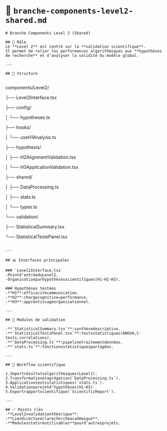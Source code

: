 # 📄 `branche-components-level2-shared.md`

<pre class="overflow-visible!" data-start="3798" data-end="4078"><div class="contain-inline-size rounded-2xl relative bg-token-sidebar-surface-primary"><div class="sticky top-9"><div class="absolute end-0 bottom-0 flex h-9 items-center pe-2"><div class="bg-token-bg-elevated-secondary text-token-text-secondary flex items-center gap-4 rounded-sm px-2 font-sans text-xs"></div></div></div><div class="overflow-y-auto p-4" dir="ltr"><code class="whitespace-pre! language-markdown"><span><span># Branche Components Level 2 (Shared)</span><span>

</span><span>## 🎯 Rôle</span><span>
Le </span><span>**Level 2**</span><span> est centré sur la </span><span>**validation scientifique**</span><span>.  
Il permet de relier les performances algorithmiques aux </span><span>**hypothèses de recherche**</span><span> et d’analyser la validité du modèle global.

---

</span><span>## 📂 Structure</span><span>

</span></span></code></div></div></pre>

components/Level2/

├── Level2Interface.tsx

├── config/

│   └── hypotheses.ts

├── hooks/

│   └── useH1Analysis.ts

├── hypothesis/

│   ├── H2AlignmentValidation.tsx

│   └── H3ApplicationValidation.tsx

├── shared/

│   ├── DataProcessing.ts

│   ├── stats.ts

│   └── types.ts

└── validation/

├── StatisticalSummary.tsx

└── StatisticalTestsPanel.tsx

<pre class="overflow-visible!" data-start="4431" data-end="5500"><div class="contain-inline-size rounded-2xl relative bg-token-sidebar-surface-primary"><div class="sticky top-9"><div class="absolute end-0 bottom-0 flex h-9 items-center pe-2"><div class="bg-token-bg-elevated-secondary text-token-text-secondary flex items-center gap-4 rounded-sm px-2 font-sans text-xs"></div></div></div><div class="overflow-y-auto p-4" dir="ltr"><code class="whitespace-pre!"><span><span>
---

</span><span>## 📊 Interfaces principales</span><span>

</span><span>### `Level2Interface.tsx`</span><span>
</span><span>-</span><span></span><span>Point</span><span></span><span>d’entrée</span><span></span><span>du</span><span></span><span>Level</span><span></span><span>2</span><span>.</span><span>  
</span><span>-</span><span></span><span>Organisation</span><span></span><span>par</span><span></span><span>hypothèses</span><span></span><span>scientifiques</span><span></span><span>(H1-H2-H3).</span><span>  

</span><span>### Hypothèses testées</span><span>
</span><span>-</span><span></span><span>**H1**</span><span></span><span>:</span><span></span><span>efficacité</span><span></span><span>communication.</span><span>  
</span><span>-</span><span></span><span>**H2**</span><span></span><span>:</span><span></span><span>charge</span><span></span><span>cognitive</span><span></span><span>↔</span><span></span><span>performance.</span><span>  
</span><span>-</span><span></span><span>**H3**</span><span></span><span>:</span><span></span><span>apprentissage</span><span></span><span>organisationnel.</span><span>  

---

</span><span>## 🧩 Modules de validation</span><span>

</span><span>-</span><span></span><span>**`StatisticalSummary.tsx`**</span><span></span><span>:</span><span></span><span>synthèse</span><span></span><span>descriptive.</span><span>  
</span><span>-</span><span></span><span>**`StatisticalTestsPanel.tsx`**</span><span></span><span>:</span><span></span><span>tests</span><span></span><span>statistiques</span><span></span><span>(ANOVA,</span><span></span><span>t-tests,</span><span></span><span>corrélations).</span><span>  
</span><span>-</span><span></span><span>**`DataProcessing.ts`**</span><span></span><span>:</span><span></span><span>pipeline</span><span></span><span>traitement</span><span></span><span>données.</span><span>  
</span><span>-</span><span></span><span>**`stats.ts`**</span><span></span><span>:</span><span></span><span>fonctions</span><span></span><span>statistiques</span><span></span><span>partagées.</span><span>  

---

</span><span>## 🔄 Workflow scientifique</span><span>

</span><span>1</span><span>.</span><span></span><span>Import</span><span></span><span>résultats</span><span></span><span>algorithmiques</span><span></span><span>(Level</span><span></span><span>1</span><span>).</span><span>  
</span><span>2</span><span>.</span><span></span><span>Transformation</span><span></span><span>et</span><span></span><span>agrégation</span><span></span><span>(`DataProcessing.ts`).</span><span>  
</span><span>3</span><span>.</span><span></span><span>Application</span><span></span><span>tests</span><span></span><span>statistiques</span><span></span><span>(`stats.ts`).</span><span>  
</span><span>4</span><span>.</span><span></span><span>Validation</span><span></span><span>ou</span><span></span><span>rejet</span><span></span><span>d’hypothèses</span><span></span><span>(H1-H3).</span><span>  
</span><span>5</span><span>.</span><span></span><span>Export</span><span></span><span>rapport</span><span></span><span>scientifique</span><span></span><span>(`ScientificReport`).</span><span>  

---

</span><span>## ✅ Points clés</span><span>
</span><span>-</span><span></span><span>**Level</span><span></span><span>2</span><span></span><span>=</span><span></span><span>validation</span><span></span><span>théorique**.</span><span>  
</span><span>-</span><span></span><span>**Lien</span><span></span><span>direct</span><span></span><span>avec</span><span></span><span>la</span><span></span><span>recherche</span><span></span><span>académique**.</span><span>  
</span><span>-</span><span></span><span>**Modules</span><span></span><span>stats</span><span></span><span>réutilisables**</span><span></span><span>pour</span><span></span><span>d’autres</span><span></span><span>projets.</span><span></span></span></code></div></div></pre>
